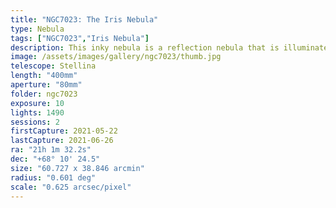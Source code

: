 ```yaml
---
title: "NGC7023: The Iris Nebula"
type: Nebula
tags: ["NGC7023","Iris Nebula"]
description: This inky nebula is a reflection nebula that is illuminated by a central star and glows blue.
image: /assets/images/gallery/ngc7023/thumb.jpg
telescope: Stellina
length: "400mm"
aperture: "80mm"
folder: ngc7023
exposure: 10
lights: 1490
sessions: 2
firstCapture: 2021-05-22
lastCapture: 2021-06-26
ra: "21h 1m 32.2s"
dec: "+68° 10' 24.5"
size: "60.727 x 38.846 arcmin"
radius: "0.601 deg"
scale: "0.625 arcsec/pixel"
---
```

